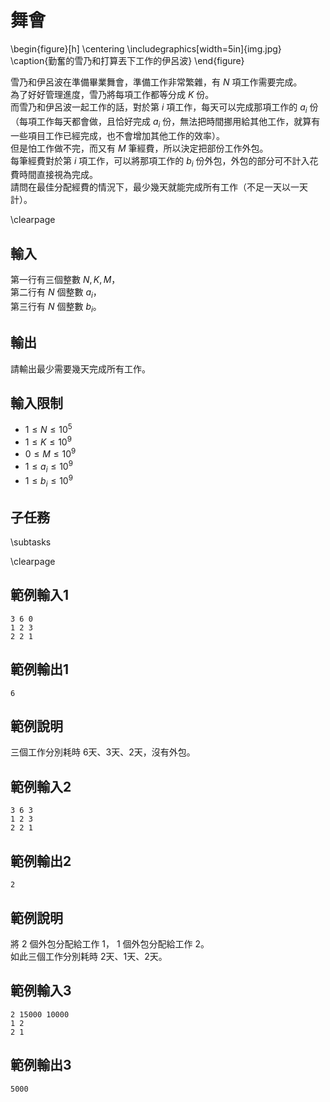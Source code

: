 # 舞會

\begin{figure}[h]
\centering
\includegraphics[width=5in]{img.jpg}
\caption{勤奮的雪乃和打算丟下工作的伊呂波}
\end{figure}

雪乃和伊呂波在準備畢業舞會，準備工作非常繁雜，有 $N$ 項工作需要完成。  
為了好好管理進度，雪乃將每項工作都等分成 $K$ 份。  
而雪乃和伊呂波一起工作的話，對於第 $i$ 項工作，每天可以完成那項工作的 $a_i$ 份（每項工作每天都會做，且恰好完成 $a_i$ 份，無法把時間挪用給其他工作，就算有一些項目工作已經完成，也不會增加其他工作的效率）。  
但是怕工作做不完，而又有 $M$ 筆經費，所以決定把部份工作外包。  
每筆經費對於第 $i$ 項工作，可以將那項工作的 $b_i$ 份外包，外包的部分可不計入花費時間直接視為完成。  
請問在最佳分配經費的情況下，最少幾天就能完成所有工作（不足一天以一天計）。

\clearpage

## 輸入
第一行有三個整數 $N, K, M$，  
第二行有 $N$ 個整數 $a_i$，  
第三行有 $N$ 個整數 $b_i$。

## 輸出
請輸出最少需要幾天完成所有工作。

## 輸入限制
- $1 \le N \le 10^5$
- $1 \le K \le 10^9$
- $0 \le M \le 10^9$
- $1 \le a_i \le 10^9$
- $1 \le b_i \le 10^9$

## 子任務
\subtasks

\clearpage

## 範例輸入1
```
3 6 0
1 2 3
2 2 1
```

## 範例輸出1
```
6
```

## 範例說明
三個工作分別耗時 6天、3天、2天，沒有外包。

## 範例輸入2
```
3 6 3
1 2 3
2 2 1
```

## 範例輸出2
```
2
```

## 範例說明
將 2 個外包分配給工作 1， 1 個外包分配給工作 2。  
如此三個工作分別耗時 2天、1天、2天。

## 範例輸入3
```
2 15000 10000
1 2
2 1
```

## 範例輸出3
```
5000
```
